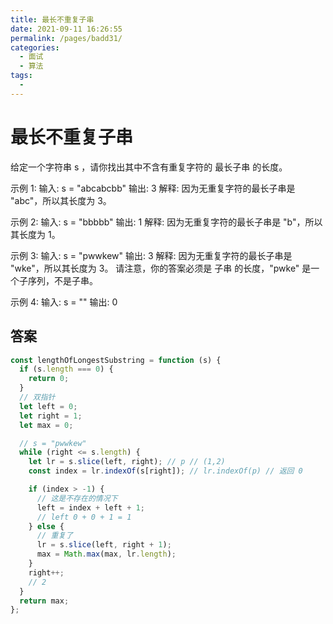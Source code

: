 ```yaml
---
title: 最长不重复子串
date: 2021-09-11 16:26:55
permalink: /pages/badd31/
categories:
  - 面试
  - 算法
tags:
  - 
---
```


# 最长不重复子串

给定一个字符串 s ，请你找出其中不含有重复字符的 最长子串 的长度。

示例 1:
输入: s = "abcabcbb"
输出: 3
解释: 因为无重复字符的最长子串是 "abc"，所以其长度为 3。

示例 2:
输入: s = "bbbbb"
输出: 1
解释: 因为无重复字符的最长子串是 "b"，所以其长度为 1。

示例 3:
输入: s = "pwwkew"
输出: 3
解释: 因为无重复字符的最长子串是 "wke"，所以其长度为 3。
     请注意，你的答案必须是 子串 的长度，"pwke" 是一个子序列，不是子串。

示例 4:
输入: s = ""
输出: 0

<!-- more -->

## 答案

```js
const lengthOfLongestSubstring = function (s) {
  if (s.length === 0) {
    return 0;
  }
  // 双指针
  let left = 0;
  let right = 1;
  let max = 0;

  // s = "pwwkew"
  while (right <= s.length) {
    let lr = s.slice(left, right); // p // (1,2)
    const index = lr.indexOf(s[right]); // lr.indexOf(p) // 返回 0

    if (index > -1) {
      // 这是不存在的情况下
      left = index + left + 1;
      // left 0 + 0 + 1 = 1
    } else {
      // 重复了
      lr = s.slice(left, right + 1);
      max = Math.max(max, lr.length);
    }
    right++;
    // 2
  }
  return max;
};
```